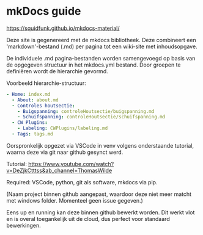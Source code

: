 # mkDocs guide

[Instruction site]: https://squidfunk.github.io/mkdocs-material/

https://squidfunk.github.io/mkdocs-material/

Deze site is gegenereerd met de mkdocs bibliotheek. Deze combineert een 'markdown'-bestand (.md) per pagina tot een wiki-site met inhoudsopgave.

De individuele .md pagina-bestanden worden samengevoegd op basis van de opgegeven structuur in het mkdocs.yml bestand. Door groepen te definiëren wordt de hierarchie gevormd.

Voorbeeld hierarchie-structuur:
```yaml
- Home: index.md
  - About: about.md
  - Controles houtsectie:
    - Buigspanning: controleHoutsectie/buigspanning.md
    - Schuifspanning: controleHoutsectie/schuifspanning.md
  - CW Plugins:
    - Labeling: CWPlugins/labeling.md
  - Tags: tags.md
```

Oorspronkelijk opgezet via VSCode in venv volgens onderstaande tutorial, waarna deze via git naar github gesynct werd.

Tutorial: https://www.youtube.com/watch?v=DeZjkCtttss&ab_channel=ThomasWilde

Required: VSCode, python, git als software, mkdocs via pip.

(Naam project binnen github aangepast, waardoor deze niet meer matcht met windows folder. Momenteel geen issue gegeven.)

Eens up en running kan deze binnen github bewerkt worden. Dit werkt vlot en is overal toegankelijk uit de cloud, dus perfect voor standaard bewerkingen.
